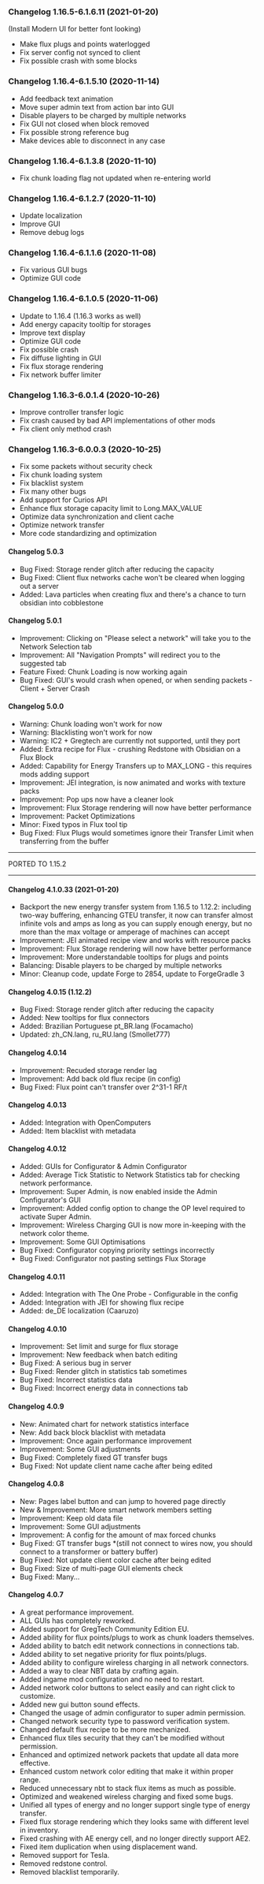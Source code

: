 ### Changelog 1.16.5-6.1.6.11 (2021-01-20)
(Install Modern UI for better font looking)
  
* Make flux plugs and points waterlogged
* Fix server config not synced to client
* Fix possible crash with some blocks

### Changelog 1.16.4-6.1.5.10 (2020-11-14)
* Add feedback text animation
* Move super admin text from action bar into GUI
* Disable players to be charged by multiple networks
* Fix GUI not closed when block removed
* Fix possible strong reference bug
* Make devices able to disconnect in any case

### Changelog 1.16.4-6.1.3.8 (2020-11-10)
* Fix chunk loading flag not updated when re-entering world

### Changelog 1.16.4-6.1.2.7 (2020-11-10)
* Update localization
* Improve GUI
* Remove debug logs

### Changelog 1.16.4-6.1.1.6 (2020-11-08)
* Fix various GUI bugs
* Optimize GUI code

### Changelog 1.16.4-6.1.0.5 (2020-11-06)
* Update to 1.16.4 (1.16.3 works as well)
* Add energy capacity tooltip for storages
* Improve text display
* Optimize GUI code
* Fix possible crash
* Fix diffuse lighting in GUI
* Fix flux storage rendering
* Fix network buffer limiter

### Changelog 1.16.3-6.0.1.4 (2020-10-26)
* Improve controller transfer logic
* Fix crash caused by bad API implementations of other mods
* Fix client only method crash

### Changelog 1.16.3-6.0.0.3 (2020-10-25)
* Fix some packets without security check
* Fix chunk loading system
* Fix blacklist system
* Fix many other bugs
* Add support for Curios API
* Enhance flux storage capacity limit to Long.MAX_VALUE
* Optimize data synchronization and client cache
* Optimize network transfer
* More code standardizing and optimization

#### Changelog 5.0.3

* Bug Fixed: Storage render glitch after reducing the capacity
* Bug Fixed: Client flux networks cache won't be cleared when logging out a server
* Added: Lava particles when creating flux and there's a chance to turn obsidian into cobblestone

#### Changelog 5.0.1

* Improvement: Clicking on "Please select a network" will take you to the Network Selection tab
* Improvement: All "Navigation Prompts" will redirect you to the suggested tab
* Feature Fixed: Chunk Loading is now working again
* Bug Fixed: GUI's would crash when opened, or when sending packets - Client + Server Crash

#### Changelog 5.0.0

* Warning: Chunk loading won't work for now
* Warning: Blacklisting won't work for now
* Warning: IC2 + Gregtech are currently not supported, until they port
* Added: Extra recipe for Flux - crushing Redstone with Obsidian on a Flux Block
* Added: Capability for Energy Transfers up to MAX_LONG - this requires mods adding support
* Improvement: JEI integration, is now animated and works with texture packs
* Improvement: Pop ups now have a cleaner look
* Improvement: Flux Storage rendering will now have better performance
* Improvement: Packet Optimizations
* Minor: Fixed typos in Flux tool tip
* Bug Fixed: Flux Plugs would sometimes ignore their Transfer Limit when transferring from the buffer

------

PORTED TO 1.15.2

------

#### Changelog 4.1.0.33 (2021-01-20)

* Backport the new energy transfer system from 1.16.5 to 1.12.2: 
  including two-way buffering, enhancing GTEU transfer, it now can transfer
  almost infinite vols and amps as long as you can supply enough energy,
  but no more than the max voltage or amperage of machines can accept
* Improvement: JEI animated recipe view and works with resource packs
* Improvement: Flux Storage rendering will now have better performance
* Improvement: More understandable tooltips for plugs and points
* Balancing: Disable players to be charged by multiple networks
* Minor: Cleanup code, update Forge to 2854, update to ForgeGradle 3

#### Changelog 4.0.15 (1.12.2)

* Bug Fixed: Storage render glitch after reducing the capacity
* Added: New tooltips for flux connectors
* Added: Brazilian Portuguese pt_BR.lang (Focamacho)
* Updated: zh_CN.lang, ru_RU.lang (Smollet777)

#### Changelog 4.0.14

* Improvement: Recuded storage render lag
* Improvement: Add back old flux recipe (in config)
* Bug Fixed: Flux point can't transfer over 2^31-1 RF/t

#### Changelog 4.0.13

* Added: Integration with OpenComputers
* Added: Item blacklist with metadata

#### Changelog 4.0.12

* Added: GUIs for Configurator & Admin Configurator
* Added: Average Tick Statistic to Network Statistics tab for checking network performance.
* Improvement: Super Admin, is now enabled inside the Admin Configurator's GUI
* Improvement: Added config option to change the OP level required to activate Super Admin.
* Improvement: Wireless Charging GUI is now more in-keeping with the network color theme.
* Improvement: Some GUI Optimisations
* Bug Fixed: Configurator copying priority settings incorrectly
* Bug Fixed: Configurator not pasting settings Flux Storage

#### Changelog 4.0.11

* Added: Integration with The One Probe - Configurable in the config
* Added: Integration with JEI for showing flux recipe
* Added: de_DE localization (Caaruzo)

#### Changelog 4.0.10

* Improvement: Set limit and surge for flux storage
* Improvement: New feedback when batch editing
* Bug Fixed: A serious bug in server
* Bug Fixed: Render glitch in statistics tab sometimes
* Bug Fixed: Incorrect statistics data
* Bug Fixed: Incorrect energy data in connections tab

#### Changelog 4.0.9

* New: Animated chart for network statistics interface
* New: Add back block blacklist with metadata
* Improvement: Once again performance improvement
* Improvement: Some GUI adjustments
* Bug Fixed: Completely fixed GT transfer bugs
* Bug Fixed: Not update client name cache after being edited

#### Changelog 4.0.8

* New: Pages label button and can jump to hovered page directly
* New & Improvement: More smart network members setting
* Improvement: Keep old data file
* Improvement: Some GUI adjustments
* Improvement: A config for the amount of max forced chunks
* Bug Fixed: GT transfer bugs *(still not connect to wires now, you should connect to a transformer or battery buffer)
* Bug Fixed: Not update client color cache after being edited
* Bug Fixed: Size of multi-page GUI elements check
* Bug Fixed: Many...

#### Changelog 4.0.7

* A great performance improvement.
* ALL GUIs has completely reworked.
* Added support for GregTech Community Edition EU.
* Added ability for flux points/plugs to work as chunk loaders themselves.
* Added ability to batch edit network connections in connections tab.
* Added ability to set negative priority for flux points/plugs.
* Added ability to configure wireless charging in all network connectors.
* Added a way to clear NBT data by crafting again.
* Added ingame mod configuration and no need to restart.
* Added network color buttons to select easily and can right click to customize.
* Added new gui button sound effects.
* Changed the usage of admin configurator to super admin permission.
* Changed network security type to password verification system.
* Changed default flux recipe to be more mechanized.
* Enhanced flux tiles security that they can't be modified without permission.
* Enhanced and optimized network packets that update all data more effective.
* Enhanced custom network color editing that make it within proper range.
* Reduced unnecessary nbt to stack flux items as much as possible.
* Optimized and weakened wireless charging and fixed some bugs.
* Unified all types of energy and no longer support single type of energy transfer.
* Fixed flux storage rendering which they looks same with different level in inventory.
* Fixed crashing with AE energy cell, and no longer directly support AE2.
* Fixed item duplication when using displacement wand.
* Removed support for Tesla.
* Removed redstone control.
* Removed blacklist temporarily.